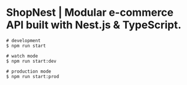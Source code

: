 # ShopNest | Modular e-commerce API built with Nest.js & TypeScript.

```
# development
$ npm run start

# watch mode
$ npm run start:dev

# production mode
$ npm run start:prod
```
